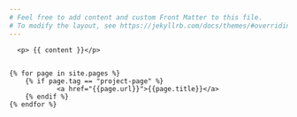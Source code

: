 ```yaml
---
# Feel free to add content and custom Front Matter to this file.
# To modify the layout, see https://jekyllrb.com/docs/themes/#overriding-theme-defaults
---
```



<html>
  <head>
    <meta charset="UTF-8">
    <title>title</title>
  <link rel="stylesheet" href="https://cdnjs.cloudflare.com/ajax/libs/twitter-bootstrap/4.1.1/css/bootstrap.css" />
  </head>
  <body>
      
    
      
      <p> {{ content }}</p>
      
      
    {% for page in site.pages %}  
        {% if page.tag == "project-page" %}
                <a href="{{page.url}}">{{page.title}}</a>
        {% endif %}
    {% endfor %}
      
      
 
  </body>
</html>
